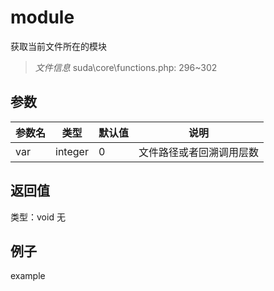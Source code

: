 # module
获取当前文件所在的模块
> *文件信息* suda\core\functions.php: 296~302

## 参数

| 参数名 | 类型 | 默认值 | 说明 |
|--------|-----|-------|-------|
| var |  integer | 0 |  文件路径或者回溯调用层数 |

## 返回值
类型：void
无

## 例子

example